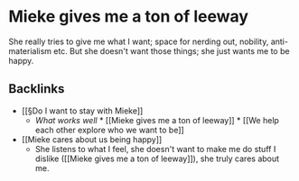 # Mieke gives me a ton of leeway
She really tries to give me what I want; space for nerding out, nobility, anti-materialism etc. But she doesn't want those things; she just wants me to be happy.

## Backlinks
* [[§Do I want to stay with Mieke]]
	* *What works well*
	\* [[Mieke gives me a ton of leeway]]
	\* [[We help each other explore who we want to be]]
* [[Mieke cares about us being happy]]
	* She listens to what I feel, she doesn't want to make me do stuff I dislike ([[Mieke gives me a ton of leeway]]), she truly cares about me.

<!-- {BearID:9DA6F569-550C-4699-8FA3-B4AAF9E6B18D-24832-00001A8FED4C8BCC} -->
